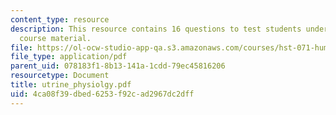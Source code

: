 ```yaml
---
content_type: resource
description: This resource contains 16 questions to test students understanding of
  course material.
file: https://ol-ocw-studio-app-qa.s3.amazonaws.com/courses/hst-071-human-reproductive-biology-fall-2005/4ca08f39dbed6253f92cad2967dc2dff_utrine_physiolgy.pdf
file_type: application/pdf
parent_uid: 078183f1-8b13-141a-1cdd-79ec45816206
resourcetype: Document
title: utrine_physiolgy.pdf
uid: 4ca08f39-dbed-6253-f92c-ad2967dc2dff
---
```

